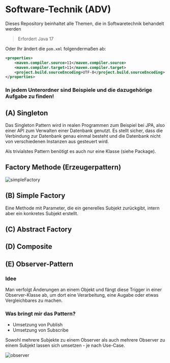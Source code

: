# Software-Technik (ADV)
Dieses Repository beinhaltet alle Themen, die in Softwaretechnik behandelt werden

>Erfordert Java 17

Oder Ihr ändert die `pom.xml` folgendermaßen ab:
```xml
<properties>
    <maven.compiler.source>11</maven.compiler.source>
    <maven.compiler.target>11</maven.compiler.target>
    <project.build.sourceEncoding>UTF-8</project.build.sourceEncoding>
</properties>
```

### In jedem Unterordner sind Beispiele und die dazugehörige Aufgabe zu finden!

## (A) Singleton
Das Singleton Pattern wird in realen Programmen zum Beispiel bei JPA, also einer API zum Verwalten einer Datenbank genutzt. Es stellt sicher, dass die Verbindung zur Datenbank genau einmal besteht und die Datenbank nicht von verschiedenen Instanzen aus gesteuert wird.  
  
Als trivialstes Pattern benötigt es auch nur eine Klasse (siehe Package).

## Factory Methode (Erzeugerpattern)
![simpleFactory](https://user-images.githubusercontent.com/80221159/234125065-b20fece8-0c2d-4bf8-a3dd-a3e36666420d.png)


## (B) Simple Factory
Eine Methode mit Parameter, die ein generelles Subjekt zurückgibt, intern aber ein konkretes Subjekt erstellt.

## (C) Abstract Factory


## (D) Composite


## (E) Observer-Pattern
### Idee
Man verfolgt Änderungen an einem Objekt und fängt diese Trigger in einer Observer-Klasse ab, um dort eine Verarbeitung, eine Augabe oder etwas Vergleichbares zu machen.
### Was bringt mir das Pattern?
- Umsetzung von Publish
- Umsetzung von Subscribe

Sowohl mehrere Subjekte zu einem Observer als auch mehrere Observer zu einem Subjekt lassen sich umsetzen - je nach Use-Case.

![observer](https://user-images.githubusercontent.com/80221159/234124124-6912c699-3e25-4722-b3c7-51933058e1f9.png)
